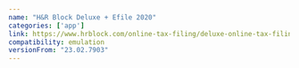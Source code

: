 ```yaml
---
name: "H&R Block Deluxe + Efile 2020"
categories: ['app']
link: https://www.hrblock.com/online-tax-filing/deluxe-online-tax-filing/
compatibility: emulation
versionFrom: "23.02.7903"
---
```


